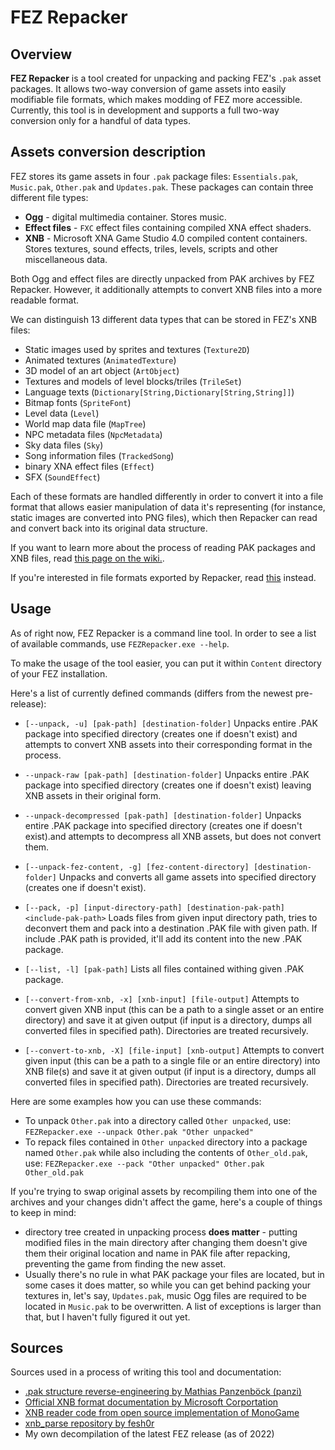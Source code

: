 # FEZ Repacker

## Overview

**FEZ Repacker** is a tool created for unpacking and packing FEZ's `.pak` asset packages. It allows two-way conversion of game assets into easily modifiable file formats, which makes modding of FEZ more accessible. Currently, this tool is in development and supports a full two-way conversion only for a handful of data types.

## Assets conversion description

FEZ stores its game assets in four `.pak` package files: `Essentials.pak`, `Music.pak`, `Other.pak` and `Updates.pak`. These packages can contain three different file types:

- **Ogg** - digital multimedia container. Stores music.
- **Effect files** - `FXC` effect files containing compiled XNA effect shaders.
- **XNB** - Microsoft XNA Game Studio 4.0 compiled content containers. Stores textures, sound effects, triles, levels, scripts and other miscellaneous data.

Both Ogg and effect files are directly unpacked from PAK archives by FEZ Repacker. However, it additionally attempts to convert XNB files into a more readable format.

We can distinguish 13 different data types that can be stored in FEZ's XNB files:

- Static images used by sprites and textures (`Texture2D`)
- Animated textures (`AnimatedTexture`)
- 3D model of an art object (`ArtObject`)
- Textures and models of level blocks/triles (`TrileSet`)
- Language texts (`Dictionary[String,Dictionary[String,String]]`)
- Bitmap fonts (`SpriteFont`)
- Level data (`Level`)
- World map data file (`MapTree`)
- NPC metadata files (`NpcMetadata`)
- Sky data files (`Sky`)
- Song information files (`TrackedSong`)
- binary XNA effect files (`Effect`)
- SFX (`SoundEffect`)

Each of these formats are handled differently in order to convert it into a file format that allows easier manipulation of data it's representing (for instance, static images are converted into PNG files), which then Repacker can read and convert back into its original data structure.

If you want to learn more about the process of reading PAK packages and XNB files, read [this page on the wiki.](/wiki/FEZ-assets-data-structure).

If you're interested in file formats exported by Repacker, read [this](/wiki/Converted-content-formats) instead.

## Usage

As of right now, FEZ Repacker is a command line tool. In order to see a list of available commands, use `FEZRepacker.exe --help`.

To make the usage of the tool easier, you can put it within `Content` directory of your FEZ installation.

Here's a list of currently defined commands (differs from the newest pre-release):

- `[--unpack, -u] [pak-path] [destination-folder]`
Unpacks entire .PAK package into specified directory (creates one if doesn't exist) and attempts to convert XNB assets into their corresponding format in the process.

- `--unpack-raw [pak-path] [destination-folder]`
Unpacks entire .PAK package into specified directory (creates one if doesn't exist) leaving XNB assets in their original form.

- `--unpack-decompressed [pak-path] [destination-folder]`
Unpacks entire .PAK package into specified directory (creates one if doesn't exist).and attempts to decompress all XNB assets, but does not convert them.

- `[--unpack-fez-content, -g] [fez-content-directory] [destination-folder]`
Unpacks and converts all game assets into specified directory (creates one if doesn't exist).

- `[--pack, -p] [input-directory-path] [destination-pak-path] <include-pak-path>`
Loads files from given input directory path, tries to deconvert them and pack into a destination .PAK file with given path. If include .PAK path is provided, it'll add its content into the new .PAK package.

- `[--list, -l] [pak-path]`
Lists all files contained withing given .PAK package.

- `[--convert-from-xnb, -x] [xnb-input] [file-output]`
Attempts to convert given XNB input (this can be a path to a single asset or an entire directory) and save it at given output (if input is a directory, dumps all converted files in specified path). Directories are treated recursively.

- `[--convert-to-xnb, -X] [file-input] [xnb-output]`
Attempts to convert given input (this can be a path to a single file or an entire directory) into XNB file(s) and save it at given output (if input is a directory, dumps all converted files in specified path). Directories are treated recursively.

Here are some examples how you can use these commands:

- To unpack `Other.pak` into a directory called `Other unpacked`, use:
`FEZRepacker.exe --unpack Other.pak "Other unpacked"`
- To repack files contained in `Other unpacked` directory into a package named `Other.pak` while also including the contents of `Other_old.pak`, use:
`FEZRepacker.exe --pack "Other unpacked" Other.pak Other_old.pak`

If you're trying to swap original assets by recompiling them into one of the archives and your changes didn't affect the game, here's a couple of things to keep in mind:

- directory tree created in unpacking process **does matter** - putting modified files in the main directory after changing them doesn't give them their original location and name in PAK file after repacking, preventing the game from finding the new asset.
- Usually there's no rule in what PAK package your files are located, but in some cases it does matter, so while you can get behind packing your textures in, let's say, `Updates.pak`, music Ogg files are required to be located in `Music.pak` to be overwritten. A list of exceptions is larger than that, but I haven't fully figured it out yet.

## Sources

Sources used in a process of writing this tool and documentation:

- [.pak structure reverse-engineering by Mathias Panzenböck (panzi)](http://hackworthy.blogspot.com/2017/08/reverse-engineering-simple-game-archive.html)
- [Official XNB format documentation by Microsoft Corportation](https://docplayer.net/49383763-Microsoft-xna-game-studio-4-0-compiled-xnb-content-format.html)
- [XNB reader code from open source implementation of MonoGame](https://github.com/labnation/MonoGame/blob/d270be3e800a3955886e817cdd06133743a7e043/MonoGame.Framework/Content/ContentManager.cs#L405)
- [xnb_parse repository by fesh0r](https://github.com/fesh0r/xnb_parse/)
- My own decompilation of the latest FEZ release (as of 2022)
